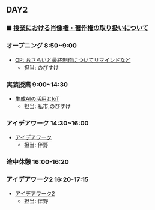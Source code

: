 ## DAY2

### ■ [授業における肖像権・著作権の取り扱いについて](https://protoout.notion.site/acde308ffe03498fad30a271b4a7b128?pvs=4)


### オープニング 8:50~9:00

- [OP: おさらいと最終制作についてリマインドなど](https://www.canva.com/design/DAGE2FVe71k/x-lAIVGHJQAkVlqjj8DKbg/edit)
    - 担当: のびすけ

### 実装授業 9:00~14:30

- [生成AIの活用とIoT](./dev_lesson/)
    - 担当: 私市,のびすけ

### アイデアワーク 14:30~16:00

- [アイデアワーク](./ideation.md)
    - 担当: 伴野

### 途中休憩 16:00-16:20

### アイデアワーク2 16:20-17:15
- [アイデアワーク2]([./ideation.md](https://github.com/protoout/h24/blob/main/DAY2/ideation.md#%E3%82%A2%E3%82%A4%E3%83%87%E3%82%A2%E3%83%AF%E3%83%BC%E3%82%AF2%E9%80%94%E4%B8%AD%E4%BC%91%E6%86%A9%E5%BE%8C))
    - 担当: 伴野
